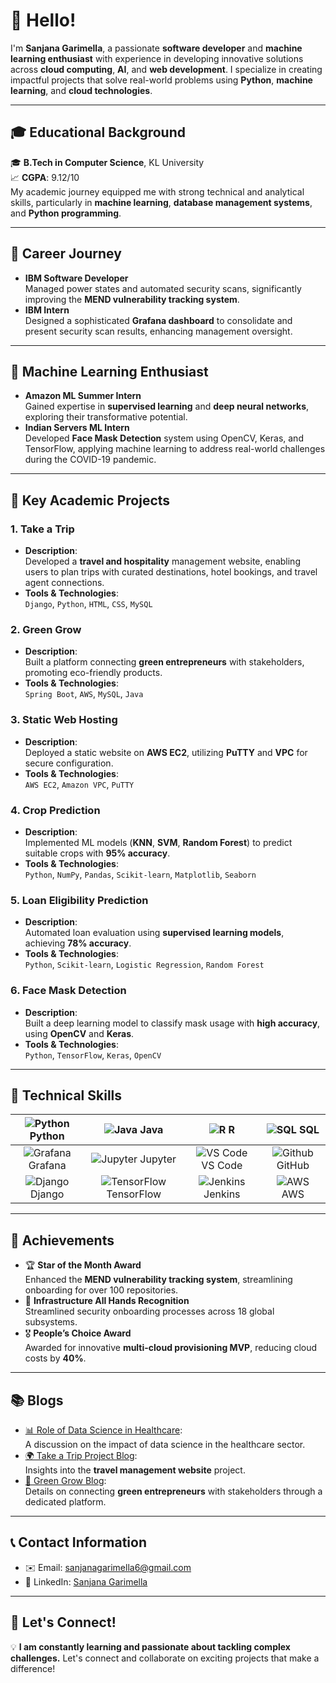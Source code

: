 # 👋 Hello!
I'm **Sanjana Garimella**, a passionate **software developer** and **machine learning enthusiast** with experience in developing innovative solutions across **cloud computing**, **AI**, and **web development**. I specialize in creating impactful projects that solve real-world problems using **Python**, **machine learning**, and **cloud technologies**.

---

## 🎓 **Educational Background**
🎓 **B.Tech in Computer Science**, KL University  
📈 **CGPA**: 9.12/10  
My academic journey equipped me with strong technical and analytical skills, particularly in **machine learning**, **database management systems**, and **Python programming**.

---

## 💼 **Career Journey**
- **IBM Software Developer**  
   Managed power states and automated security scans, significantly improving the **MEND vulnerability tracking system**.  
- **IBM Intern**  
   Designed a sophisticated **Grafana dashboard** to consolidate and present security scan results, enhancing management oversight.

---

## 🤖 **Machine Learning Enthusiast**
- **Amazon ML Summer Intern**  
   Gained expertise in **supervised learning** and **deep neural networks**, exploring their transformative potential.  
- **Indian Servers ML Intern**  
   Developed **Face Mask Detection** system using OpenCV, Keras, and TensorFlow, applying machine learning to address real-world challenges during the COVID-19 pandemic.

---

## 🔧 **Key Academic Projects**

### 1. **Take a Trip**
   - **Description**:  
     Developed a **travel and hospitality** management website, enabling users to plan trips with curated destinations, hotel bookings, and travel agent connections.
   - **Tools & Technologies**:  
     `Django`, `Python`, `HTML`, `CSS`, `MySQL`

### 2. **Green Grow**
   - **Description**:  
     Built a platform connecting **green entrepreneurs** with stakeholders, promoting eco-friendly products.
   - **Tools & Technologies**:  
     `Spring Boot`, `AWS`, `MySQL`, `Java`

### 3. **Static Web Hosting**
   - **Description**:  
     Deployed a static website on **AWS EC2**, utilizing **PuTTY** and **VPC** for secure configuration.
   - **Tools & Technologies**:  
     `AWS EC2`, `Amazon VPC`, `PuTTY`

### 4. **Crop Prediction**
   - **Description**:  
     Implemented ML models (**KNN**, **SVM**, **Random Forest**) to predict suitable crops with **95% accuracy**.
   - **Tools & Technologies**:  
     `Python`, `NumPy`, `Pandas`, `Scikit-learn`, `Matplotlib`, `Seaborn`

### 5. **Loan Eligibility Prediction**
   - **Description**:  
     Automated loan evaluation using **supervised learning models**, achieving **78% accuracy**.
   - **Tools & Technologies**:  
     `Python`, `Scikit-learn`, `Logistic Regression`, `Random Forest`

### 6. **Face Mask Detection**
   - **Description**:  
     Built a deep learning model to classify mask usage with **high accuracy**, using **OpenCV** and **Keras**.
   - **Tools & Technologies**:  
     `Python`, `TensorFlow`, `Keras`, `OpenCV`

---

## 🔑 **Technical Skills**

| ![Python](https://img.icons8.com/color/48/000000/python.png) Python | ![Java](https://img.icons8.com/color/48/000000/java-coffee-cup-logo.png) Java | ![R](https://img.icons8.com/color/48/000000/r.png) R | ![SQL](https://img.icons8.com/color/48/000000/sql.png) SQL |
|:---:|:---:|:---:|:---:|
| ![Grafana](https://img.icons8.com/color/48/000000/grafana.png) Grafana | ![Jupyter](https://img.icons8.com/?id=J0SgMWzAxqFj&format=png&color=000000) Jupyter | ![VS Code](https://img.icons8.com/color/48/000000/visual-studio-code-2019.png) VS Code | ![Github](https://img.icons8.com/color/48/000000/github.png) GitHub |
| ![Django](https://img.icons8.com/color/48/000000/django.png) Django | ![TensorFlow](https://img.icons8.com/color/48/000000/tensorflow.png) TensorFlow | ![Jenkins](https://img.icons8.com/color/48/000000/jenkins.png) Jenkins | ![AWS](https://img.icons8.com/color/48/000000/amazon-web-services.png) AWS |

---

## 🏅 **Achievements**
- 🏆 **Star of the Month Award**  
   Enhanced the **MEND vulnerability tracking system**, streamlining onboarding for over 100 repositories.  
- 🌟 **Infrastructure All Hands Recognition**  
   Streamlined security onboarding processes across 18 global subsystems.  
- 🎖️ **People’s Choice Award**  
   Awarded for innovative **multi-cloud provisioning MVP**, reducing cloud costs by **40%**.

---

## 📚 **Blogs**
- [📊 Role of Data Science in Healthcare](https://www.linkedin.com/posts/sanjana--garimella_kluniversity-klcse-ds-activity-6792782394928852992-_rtv?utm_source=share&utm_medium=member_desktop):  
   A discussion on the impact of data science in the healthcare sector.  
- [🌍 Take a Trip Project Blog](https://www.linkedin.com/posts/sanjana--garimella_kluniversity-klcse-activity-6766830065876660224-k3sy?utm_source=share&utm_medium=member_desktop):  
   Insights into the **travel management website** project.  
- [🌱 Green Grow Blog](https://www.linkedin.com/posts/sanjana--garimella_klcse-kluniversity-jfsd-activity-6885988188725370880-BAqe?utm_source=share&utm_medium=member_desktop):  
   Details on connecting **green entrepreneurs** with stakeholders through a dedicated platform.  

---

## 📞 **Contact Information**
- ✉️ Email: [sanjanagarimella6@gmail.com](mailto:sanjanagarimella6@gmail.com)  
- 💼 LinkedIn: [Sanjana Garimella](https://www.linkedin.com/in/sanjana--garimella/)  

---

## 🤝 **Let's Connect!**
💡 **I am constantly learning and passionate about tackling complex challenges.** Let's connect and collaborate on exciting projects that make a difference!
